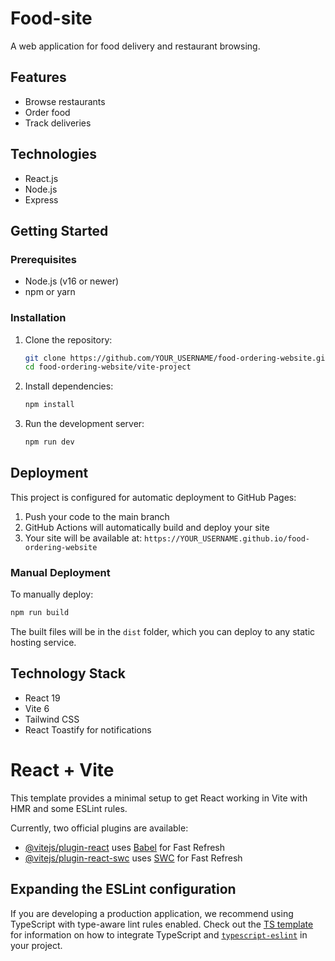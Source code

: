 # Food-site

A web application for food delivery and restaurant browsing.

## Features
- Browse restaurants
- Order food
- Track deliveries

## Technologies
- React.js
- Node.js
- Express

## Getting Started

### Prerequisites

- Node.js (v16 or newer)
- npm or yarn

### Installation

1. Clone the repository:
   ```bash
   git clone https://github.com/YOUR_USERNAME/food-ordering-website.git
   cd food-ordering-website/vite-project
   ```

2. Install dependencies:
   ```bash
   npm install
   ```

3. Run the development server:
   ```bash
   npm run dev
   ```

## Deployment

This project is configured for automatic deployment to GitHub Pages:

1. Push your code to the main branch
2. GitHub Actions will automatically build and deploy your site
3. Your site will be available at: `https://YOUR_USERNAME.github.io/food-ordering-website`

### Manual Deployment

To manually deploy:

```bash
npm run build
```

The built files will be in the `dist` folder, which you can deploy to any static hosting service.

## Technology Stack

- React 19
- Vite 6
- Tailwind CSS
- React Toastify for notifications

# React + Vite

This template provides a minimal setup to get React working in Vite with HMR and some ESLint rules.

Currently, two official plugins are available:

- [@vitejs/plugin-react](https://github.com/vitejs/vite-plugin-react/blob/main/packages/plugin-react) uses [Babel](https://babeljs.io/) for Fast Refresh
- [@vitejs/plugin-react-swc](https://github.com/vitejs/vite-plugin-react/blob/main/packages/plugin-react-swc) uses [SWC](https://swc.rs/) for Fast Refresh

## Expanding the ESLint configuration

If you are developing a production application, we recommend using TypeScript with type-aware lint rules enabled. Check out the [TS template](https://github.com/vitejs/vite/tree/main/packages/create-vite/template-react-ts) for information on how to integrate TypeScript and [`typescript-eslint`](https://typescript-eslint.io) in your project.
